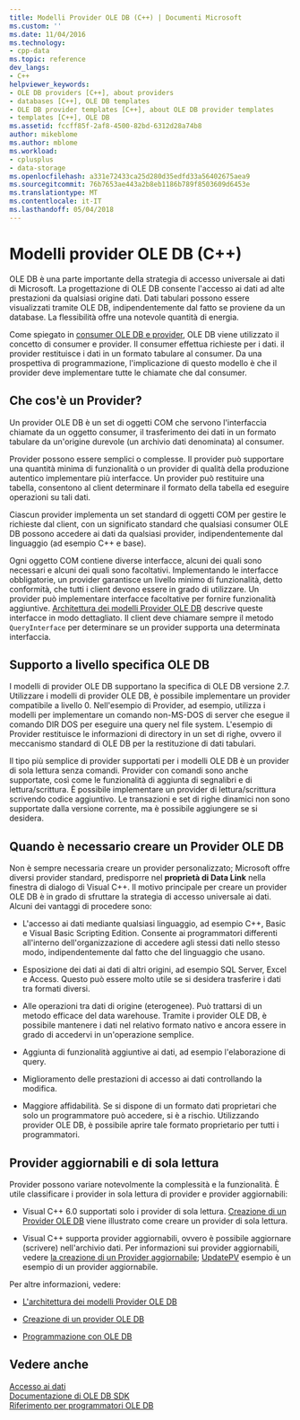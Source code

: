 ```yaml
---
title: Modelli Provider OLE DB (C++) | Documenti Microsoft
ms.custom: ''
ms.date: 11/04/2016
ms.technology:
- cpp-data
ms.topic: reference
dev_langs:
- C++
helpviewer_keywords:
- OLE DB providers [C++], about providers
- databases [C++], OLE DB templates
- OLE DB provider templates [C++], about OLE DB provider templates
- templates [C++], OLE DB
ms.assetid: fccff85f-2af8-4500-82bd-6312d28a74b8
author: mikeblome
ms.author: mblome
ms.workload:
- cplusplus
- data-storage
ms.openlocfilehash: a331e72433ca25d280d35edfd33a56402675aea9
ms.sourcegitcommit: 76b7653ae443a2b8eb1186b789f8503609d6453e
ms.translationtype: MT
ms.contentlocale: it-IT
ms.lasthandoff: 05/04/2018
---
```

# <a name="ole-db-provider-templates-c"></a>Modelli provider OLE DB (C++)
OLE DB è una parte importante della strategia di accesso universale ai dati di Microsoft. La progettazione di OLE DB consente l'accesso ai dati ad alte prestazioni da qualsiasi origine dati. Dati tabulari possono essere visualizzati tramite OLE DB, indipendentemente dal fatto se proviene da un database. La flessibilità offre una notevole quantità di energia.  
  
 Come spiegato in [consumer OLE DB e provider](../../data/oledb/ole-db-consumers-and-providers.md), OLE DB viene utilizzato il concetto di consumer e provider. Il consumer effettua richieste per i dati. il provider restituisce i dati in un formato tabulare al consumer. Da una prospettiva di programmazione, l'implicazione di questo modello è che il provider deve implementare tutte le chiamate che dal consumer.  
  
## <a name="what-is-a-provider"></a>Che cos'è un Provider?  
 Un provider OLE DB è un set di oggetti COM che servono l'interfaccia chiamate da un oggetto consumer, il trasferimento dei dati in un formato tabulare da un'origine durevole (un archivio dati denominata) al consumer.  
  
 Provider possono essere semplici o complesse. Il provider può supportare una quantità minima di funzionalità o un provider di qualità della produzione autentico implementare più interfacce. Un provider può restituire una tabella, consentono al client determinare il formato della tabella ed eseguire operazioni su tali dati.  
  
 Ciascun provider implementa un set standard di oggetti COM per gestire le richieste dal client, con un significato standard che qualsiasi consumer OLE DB possono accedere ai dati da qualsiasi provider, indipendentemente dal linguaggio (ad esempio C++ e base).  
  
 Ogni oggetto COM contiene diverse interfacce, alcuni dei quali sono necessari e alcuni dei quali sono facoltativi. Implementando le interfacce obbligatorie, un provider garantisce un livello minimo di funzionalità, detto conformità, che tutti i client devono essere in grado di utilizzare. Un provider può implementare interfacce facoltative per fornire funzionalità aggiuntive. [Architettura dei modelli Provider OLE DB](../../data/oledb/ole-db-provider-template-architecture.md) descrive queste interfacce in modo dettagliato. Il client deve chiamare sempre il metodo `QueryInterface` per determinare se un provider supporta una determinata interfaccia.  
  
## <a name="ole-db-specification-level-support"></a>Supporto a livello specifica OLE DB  
 I modelli di provider OLE DB supportano la specifica di OLE DB versione 2.7. Utilizzare i modelli di provider OLE DB, è possibile implementare un provider compatibile a livello 0. Nell'esempio di Provider, ad esempio, utilizza i modelli per implementare un comando non-MS-DOS di server che esegue il comando DIR DOS per eseguire una query nel file system. L'esempio di Provider restituisce le informazioni di directory in un set di righe, ovvero il meccanismo standard di OLE DB per la restituzione di dati tabulari.  
  
 Il tipo più semplice di provider supportati per i modelli OLE DB è un provider di sola lettura senza comandi. Provider con comandi sono anche supportate, così come le funzionalità di aggiunta di segnalibri e di lettura/scrittura. È possibile implementare un provider di lettura/scrittura scrivendo codice aggiuntivo. Le transazioni e set di righe dinamici non sono supportate dalla versione corrente, ma è possibile aggiungere se si desidera.  
  
## <a name="when-do-you-need-to-create-an-ole-db-provider"></a>Quando è necessario creare un Provider OLE DB  
 Non è sempre necessaria creare un provider personalizzato; Microsoft offre diversi provider standard, predisporre nel **proprietà di Data Link** nella finestra di dialogo di Visual C++. Il motivo principale per creare un provider OLE DB è in grado di sfruttare la strategia di accesso universale ai dati. Alcuni dei vantaggi di procedere sono:  
  
-   L'accesso ai dati mediante qualsiasi linguaggio, ad esempio C++, Basic e Visual Basic Scripting Edition. Consente ai programmatori differenti all'interno dell'organizzazione di accedere agli stessi dati nello stesso modo, indipendentemente dal fatto che del linguaggio che usano.  
  
-   Esposizione dei dati ai dati di altri origini, ad esempio SQL Server, Excel e Access. Questo può essere molto utile se si desidera trasferire i dati tra formati diversi.  
  
-   Alle operazioni tra dati di origine (eterogenee). Può trattarsi di un metodo efficace del data warehouse. Tramite i provider OLE DB, è possibile mantenere i dati nel relativo formato nativo e ancora essere in grado di accedervi in un'operazione semplice.  
  
-   Aggiunta di funzionalità aggiuntive ai dati, ad esempio l'elaborazione di query.  
  
-   Miglioramento delle prestazioni di accesso ai dati controllando la modifica.  
  
-   Maggiore affidabilità. Se si dispone di un formato dati proprietari che solo un programmatore può accedere, si è a rischio. Utilizzando provider OLE DB, è possibile aprire tale formato proprietario per tutti i programmatori.  
  
## <a name="read-only-and-updatable-providers"></a>Provider aggiornabili e di sola lettura  
 Provider possono variare notevolmente la complessità e la funzionalità. È utile classificare i provider in sola lettura di provider e provider aggiornabili:  
  
-   Visual C++ 6.0 supportati solo i provider di sola lettura. [Creazione di un Provider OLE DB](../../data/oledb/creating-an-ole-db-provider.md) viene illustrato come creare un provider di sola lettura.  
  
-   Visual C++ supporta provider aggiornabili, ovvero è possibile aggiornare (scrivere) nell'archivio dati. Per informazioni sui provider aggiornabili, vedere [la creazione di un Provider aggiornabile](../../data/oledb/creating-an-updatable-provider.md); [UpdatePV](http://msdn.microsoft.com/en-us/c8bed873-223c-4a7d-af55-f90138c6f38f) esempio è un esempio di un provider aggiornabile.  
  
 Per altre informazioni, vedere:  
  
-   [L'architettura dei modelli Provider OLE DB](../../data/oledb/ole-db-provider-template-architecture.md)  
  
-   [Creazione di un provider OLE DB](../../data/oledb/creating-an-ole-db-provider.md)  
  
-   [Programmazione con OLE DB](../../data/oledb/ole-db-programming.md)  
  
## <a name="see-also"></a>Vedere anche  
 [Accesso ai dati](../data-access-in-cpp.md)   
 [Documentazione di OLE DB SDK](https://msdn.microsoft.com/en-us/library/ms722784.aspx)   
 [Riferimento per programmatori OLE DB](https://msdn.microsoft.com/en-us/library/ms713643.aspx)